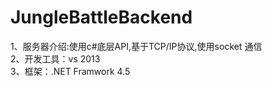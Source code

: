 # JungleBattleBackend
1、服务器介绍:使用c#底层API,基于TCP/IP协议,使用socket  通信<br>
2、开发工具：vs 2013<br>
3、框架：.NET Framwork 4.5<br>
 
